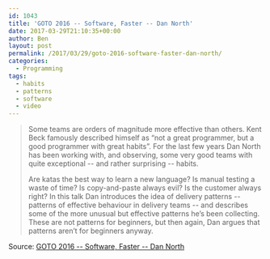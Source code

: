 ```yaml
---
id: 1043
title: 'GOTO 2016 -- Software, Faster -- Dan North'
date: 2017-03-29T21:10:35+00:00
author: Ben
layout: post
permalink: /2017/03/29/goto-2016-software-faster-dan-north/
categories:
  - Programming
tags:
  - habits
  - patterns
  - software
  - video
---
```

> Some teams are orders of magnitude more effective than others. Kent Beck famously described himself as &#8220;not a great programmer, but a good programmer with great habits&#8221;. For the last few years Dan North has been working with, and observing, some very good teams with quite exceptional -- and rather surprising -- habits.
> 
> Are katas the best way to learn a new language? Is manual testing a waste of time? Is copy-and-paste always evil? Is the customer always right? In this talk Dan introduces the idea of delivery patterns -- patterns of effective behaviour in delivery teams -- and describes some of the more unusual but effective patterns he&#8217;s been collecting. These are not patterns for beginners, but then again, Dan argues that patterns aren&#8217;t for beginners anyway.

Source: [GOTO 2016 -- Software, Faster -- Dan North](https://www.youtube.com/watch?v=USc-yLHXNUg)
